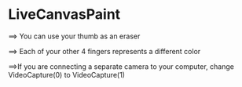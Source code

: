 # LiveCanvasPaint

==> You can use your thumb as an eraser


==> Each of your other 4 fingers represents a different color


==>If you are connecting a separate camera to your computer, change VideoCapture(0) to VideoCapture(1)
